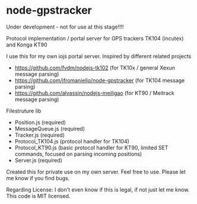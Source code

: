 # node-gpstracker

Under development - not for use at this stage!!!!

Protocol implementation / portal server for GPS trackers TK104 (incutex) and Konga KT90

I use this for my own iojs portal server. Inspired by different related projects
- https://github.com/fvdm/nodejs-tk102 (for TK10x / general Xexun message parsing)
- https://github.com/jfromaniello/node-gpstracker (for TK104 message parsing)
- https://github.com/alvassin/nodejs-meiligao (for KT90 / Meitrack message parsing)

Filestruture lib
- Position.js (required)
- MessageQueue.js (required)
- Tracker.js (required)
- Protocol_TK104.js (protocol handler for TK104)
- Protocol_KT90.js (basic protocol handler for KT90, limited SET commands, focused on parsing incoming positions)
- Server.js (required)

Created this for private use on my own server. Feel free to use. Please let me know if you find bugs.


Regarding License: I don't even know if this is legal, if not just let me know. This code is MIT licensed.
